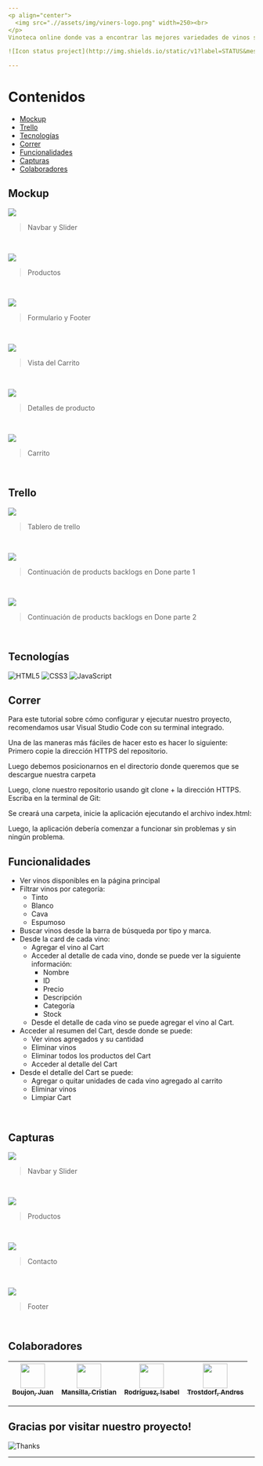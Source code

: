 ```yaml
---
<p align="center">
  <img src=".//assets/img/viners-logo.png" width=250><br>
</p>
Vinoteca online donde vas a encontrar las mejores variedades de vinos sin moverte de tu casa.<br><br>

![Icon status project](http://img.shields.io/static/v1?label=STATUS&message=In%20development&color=RED&style=for-the-badge)

---
```


# Contenidos
- [Mockup](#mockup)
- [Trello](#trello)
- [Tecnologías](#tecnologías)
- [Correr](#Correr)
- [Funcionalidades](#funcionalidades)
- [Capturas](#capturas)
- [Colaboradores](#colaboradores)


## Mockup
![](https://firebasestorage.googleapis.com/v0/b/viners-iniciatec.appspot.com/o/Mockup%2FMockup1.png?alt=media&token=fb1e83f3-4e59-42b9-89a3-7ffc09f130b9)
> Navbar y Slider
<br>

![](https://firebasestorage.googleapis.com/v0/b/viners-iniciatec.appspot.com/o/Mockup%2FMockup2.png?alt=media&token=6c92584e-ccc7-4dbf-b579-037e6a359bfb)
> Productos
<br>

![](https://firebasestorage.googleapis.com/v0/b/viners-iniciatec.appspot.com/o/Mockup%2FMockup3.png?alt=media&token=eac97f1a-4c90-4ea1-bae4-191d4b358efe)
> Formulario y Footer
<br>

![](https://firebasestorage.googleapis.com/v0/b/viners-iniciatec.appspot.com/o/Mockup%2FMockup4.png?alt=media&token=c861551e-bee0-48e1-8e00-ae48d372f230)
> Vista del Carrito
<br>

![](https://firebasestorage.googleapis.com/v0/b/viners-iniciatec.appspot.com/o/Mockup%2FMockup5.png?alt=media&token=f1eda389-9377-4edf-aa7c-9399ae7e7b26)
> Detalles de producto
<br>

![](https://firebasestorage.googleapis.com/v0/b/viners-iniciatec.appspot.com/o/Mockup%2FMockup6.png?alt=media&token=908b6a70-f7bc-417d-9301-10a2eee1c06d)
> Carrito
<br>

## Trello
![](https://firebasestorage.googleapis.com/v0/b/viners-iniciatec.appspot.com/o/Trello%2FTrello1.png?alt=media&token=136caaa0-f157-4311-b008-b60a97a4f126)
> Tablero de trello
<br>

![](https://firebasestorage.googleapis.com/v0/b/viners-iniciatec.appspot.com/o/Trello%2FTrello2.png?alt=media&token=1e2ff35c-4c70-4497-b5b6-71452a346e4a)
> Continuación de products backlogs en Done parte 1
<br>

![](https://firebasestorage.googleapis.com/v0/b/viners-iniciatec.appspot.com/o/Trello%2FTrello3.png?alt=media&token=75aef643-37e9-4b19-b083-e5355406f54b)
> Continuación de products backlogs en Done parte 2
<br>

## Tecnologías
![HTML5](https://img.shields.io/badge/HTML5-beige?style=for-the-badge&logo=html5)
![CSS3](https://img.shields.io/badge/CSS3-blue?style=for-the-badge&logo=css3)
![JavaScript](https://img.shields.io/badge/Javascript-grey?style=for-the-badge&logo=javascript)
<br>

## Correr
Para este tutorial sobre cómo configurar y ejecutar nuestro proyecto, recomendamos usar Visual Studio Code con su terminal integrado.

Una de las maneras más fáciles de hacer esto es hacer lo siguiente:
Primero copie la dirección HTTPS del repositorio.

<imagen1>

Luego debemos posicionarnos en el directorio donde queremos que se descargue nuestra carpeta

Luego, clone nuestro repositorio usando git clone + la dirección HTTPS. Escriba en la terminal de Git:

<imagen2>

Se creará una carpeta, inicie la aplicación ejecutando el archivo index.html:

Luego, la aplicación debería comenzar a funcionar sin problemas y sin ningún problema.


## Funcionalidades
- Ver vinos disponibles en la página principal
- Filtrar vinos por categoría:
  + Tinto
  + Blanco
  + Cava
  + Espumoso
- Buscar vinos desde la barra de búsqueda por tipo y marca.
- Desde la card de cada vino:
  + Agregar el vino al Cart
  + Acceder al detalle de cada vino, donde se puede ver la siguiente información:
    + Nombre
    + ID
    + Precio
    + Descripción
    + Categoría
    + Stock
  + Desde el detalle de cada vino se puede agregar el vino al Cart.
- Acceder al resumen del Cart, desde donde se puede:
  + Ver vinos agregados y su cantidad
  + Eliminar vinos
  + Eliminar todos los productos del Cart
  + Acceder al detalle del Cart
- Desde el detalle del Cart se puede:
  + Agregar o quitar unidades de cada vino agregado al carrito
  + Eliminar vinos
  + Limpiar Cart
<br>

## Capturas
![](https://firebasestorage.googleapis.com/v0/b/viners-iniciatec.appspot.com/o/Capturas%2FCaptura1.png?alt=media&token=ee25490c-5222-491d-b52a-4ec9bb20ca39)<br>
> Navbar y Slider
<br>

![](https://firebasestorage.googleapis.com/v0/b/viners-iniciatec.appspot.com/o/Capturas%2FCaptura2.png?alt=media&token=9d73475d-54a4-4c97-b02f-506d730d9f96)<br>
> Productos
<br>

![](https://firebasestorage.googleapis.com/v0/b/viners-iniciatec.appspot.com/o/Capturas%2FCaptura3.png?alt=media&token=e5d60cd0-e7fc-4625-9e66-2bca0a89bd62)<br>
> Contacto
<br>

![](https://firebasestorage.googleapis.com/v0/b/viners-iniciatec.appspot.com/o/Capturas%2FCaptura4.png?alt=media&token=64ad0611-205c-4015-bb57-f91bd99d00b7)
> Footer
<br>

## Colaboradores
| [<img src="https://avatars.githubusercontent.com/u/72816896?v=4" width=50><br><sub>Boujon, Juan</sub>](https://github.com/Juan2805) |  [<img src="https://avatars.githubusercontent.com/u/74721434?v=4" width=50><br><sub>Mansilla, Cristian</sub>](https://github.com/cristianmansilla) |  [<img src="https://avatars.githubusercontent.com/u/87336052?v=4" width=50><br><sub>Rodríguez, Isabel</sub>](https://github.com/isardz) | [<img src="https://avatars.githubusercontent.com/u/87342125?v=4" width=50><br><sub>Trostdorf, Andres</sub>](https://github.com/TrostdorfA)
| :---: | :---: | :---: | :---: |

---
<h2>Gracias por visitar nuestro proyecto!</h2>

![Thanks](https://i.gifer.com/origin/b8/b8c864071150cb43902bb8e138d3dc57.gif)

---

